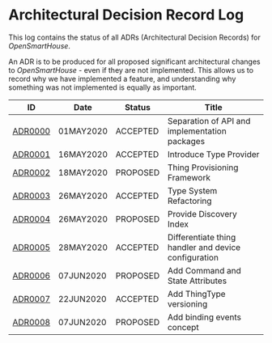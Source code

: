 # Architectural Decision Record Log

This log contains the status of all ADRs (Architectural Decision Records) for _OpenSmartHouse_.

An ADR is to be produced for all proposed significant architectural changes to _OpenSmartHouse_ - even if they are not implemented. This allows us to record why we have implemented a feature, and understanding why something was not implemented is equally as important.

| ID                    | Date      | Status    | Title                                                     |
|-----------------------|-----------|-----------|-----------------------------------------------------------|
| [ADR0000](adr0000.md) | 01MAY2020 | ACCEPTED  | Separation of API and implementation packages             |
| [ADR0001](adr0001.md) | 16MAY2020 | ACCEPTED  | Introduce Type Provider                                   |
| [ADR0002](adr0002.md) | 18MAY2020 | PROPOSED  | Thing Provisioning Framework                              |
| [ADR0003](adr0003.md) | 26MAY2020 | ACCEPTED  | Type System Refactoring                                   |
| [ADR0004](adr0004.md) | 26MAY2020 | PROPOSED  | Provide Discovery Index                                   |
| [ADR0005](adr0005.md) | 28MAY2020 | ACCEPTED  | Differentiate thing handler and device configuration      |
| [ADR0006](adr0006.md) | 07JUN2020 | PROPOSED  | Add Command and State Attributes                          |
| [ADR0007](adr0007.md) | 22JUN2020 | ACCEPTED  | Add ThingType versioning                                  |
| [ADR0008](adr0008.md) | 07JUN2020 | PROPOSED  | Add binding events concept                                |
